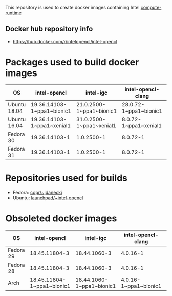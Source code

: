 This repository is used to create docker images containing Intel [compute-runtime](https://github.com/intel/compute-runtime)

## Docker hub repository info

* https://hub.docker.com/r/intelopencl/intel-opencl

# Packages used to build docker images

OS | intel-opencl | intel-igc | intel-opencl-clang | gmmlib
-- | ------------ | ----------| ------------------ | ------ |
Ubuntu 18.04 | 19.36.14103-1\~ppa1\~bionic1 | 21.0.2500-1\~ppa1\~bionic1 | 28.0.72-1\~ppa1\~bionic1  | 19.2.3-1\~ppa1\~bionic1 |
Ubuntu 16.04 | 19.36.14103-1\~ppa1\~xenial1 | 31.0.2500-1\~ppa1\~xenial1 |  8.0.72-1\~ppa1\~xenial1  | 19.2.3-1\~ppa1\~xenial1 |
Fedora 30    | 19.36.14103-1 | 1.0.2500-1 | 8.0.72-1 | 19.2.3-1 |
Fedora 31    | 19.36.14103-1 | 1.0.2500-1 | 8.0.72-1 | 19.2.3-1 |

# Repositories used for builds

* Fedora: [copr/\~jdanecki](https://copr.fedorainfracloud.org/coprs/jdanecki/intel-opencl)
* Ubuntu: [launchpad/\~intel-opencl](https://launchpad.net/~intel-opencl/+archive/ubuntu/intel-opencl)

# Obsoleted docker images

OS | intel-opencl | intel-igc | intel-opencl-clang | gmmlib
-- | ------------ | ----------| ------------------ | ------ |
Fedora 29 | 18.45.11804-3 | 18.44.1060-3 | 4.0.16-1 | 18.4.348-3 |
Fedora 28 | 18.45.11804-3 | 18.44.1060-3 | 4.0.16-1 | 18.4.348-3 |
Arch | 18.45.11804-1\~ppa1\~bionic1 | 18.44.1060-1\~ppa1\~bionic1 | 4.0.16-1\~ppa1\~bionic1 | 18.4.348-1\~ppa1\~bionic1 |

